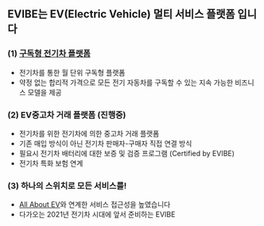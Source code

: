 <div>
  <p></p>
</div>

## EVIBE는 EV(Electric Vehicle) 멀티 서비스 플랫폼 입니다

### (1) [구독형 전기차 플랫폼](https://ryankwon4.wixsite.com/evibe)
* 전기차를 통한 월 단위 구독형 플랫폼
* 약정 없는 합리적 가격으로 모든 전기 자동차를 구독할 수 있는 지속 가능한 비즈니스 모델을 제공

### (2) EV중고차 거래 플랫폼 (진행중)
* 전기차를 위한 전기차에 의한 중고차 거래 플랫폼
* 기존 매입 방식이 아닌 전기차 판매자-구매자 직접 연결 방식
* 필요시 전기차 배터리에 대한 보증 및 검증 프로그램 (Certified by EVIBE)
* 전기차 특화 보험 연계

### (3) 하나의 스위치로 모든 서비스를!
* [All About EV](https://sini42dot.github.io/type/)와 연계한 서비스 접근성을 높였습니다
* 다가오는 2021년 전기차 시대에 앞서 준비하는 EVIBE
